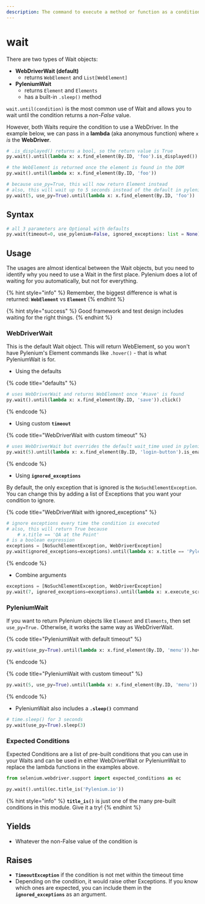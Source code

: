 ```yaml
---
description: The command to execute a method or function as a condition to wait for.
---
```


# wait

There are two types of Wait objects:

* **WebDriverWait \(default\)**
  * returns `WebElement` and `List[WebElement]`
* **PyleniumWait**
  * returns `Element` and `Elements`
  * has a built-in `.sleep()` method

`wait.until(condition)` is the most common use of Wait and allows you to wait until the condition returns a _non-False_ value.

However, both Waits require the condition to use a WebDriver. In the example below, we can pass in a **lambda** \(aka anonymous function\) where `x` _is_ the **WebDriver**.

```python
# .is_displayed() returns a bool, so the return value is True
py.wait().until(lambda x: x.find_element(By.ID, 'foo').is_displayed())
```

```python
# the WebElement is returned once the element is found in the DOM
py.wait().until(lambda x: x.find_element(By.ID, 'foo'))
```

```python
# because use_py=True, this will now return Element instead
# also, this will wait up to 5 seconds instead of the default in pylenium.json
py.wait(5, use_py=True).until(lambda x: x.find_element(By.ID, 'foo'))
```

## Syntax

```python
# all 3 parameters are Optional with defaults
py.wait(timeout=0, use_pylenium=False, ignored_exceptions: list = None)
```

## Usage

The usages are almost identical between the Wait objects, but you need to identify why you need to use a Wait in the first place. Pylenium does a lot of waiting for you automatically, but not for everything.

{% hint style="info" %}
Remember, the biggest difference is what is returned: **`WebElement`** vs **`Element`**
{% endhint %}

{% hint style="success" %}
Good framework and test design includes waiting for the right things.
{% endhint %}

### WebDriverWait

This is the default Wait object. This will return WebElement, so you won't have Pylenium's Element commands like `.hover()` - that is what PyleniumWait is for.

* Using the defaults

{% code title="defaults" %}
```python
# uses WebDriverWait and returns WebElement once '#save' is found
py.wait().until(lambda x: x.find_element(By.ID, 'save')).click()
```
{% endcode %}

* Using custom **`timeout`**

{% code title="WebDriverWait with custom timeout" %}
```python
# uses WebDriverWait but overrides the default wait_time used in pylenium.json
py.wait(5).until(lambda x: x.find_element(By.ID, 'login-button').is_enabled())
```
{% endcode %}

* Using **`ignored_exceptions`**

By default, the only exception that is ignored is the `NoSuchElementException`. You can change this by adding a list of Exceptions that you want your condition to ignore.

{% code title="WebDriverWait with ignored\_exceptions" %}
```python
# ignore exceptions every time the condition is executed
# also, this will return True because
    # x.title == 'QA at the Point'
# is a boolean expression
exceptions = [NoSuchElementException, WebDriverException]
py.wait(ignored_exceptions=exceptions).until(lambda x: x.title == 'Pylenium.io')
```
{% endcode %}

* Combine arguments

```python
exceptions = [NoSuchElementException, WebDriverException]
py.wait(7, ignored_exceptions=exceptions).until(lambda x: x.execute_script('js'))
```

### PyleniumWait

If you want to return Pylenium objects like `Element` and `Elements`, then set `use_py=True.` Otherwise, it works the same way as WebDriverWait.

{% code title="PyleniumWait with default timeout" %}
```python
py.wait(use_py=True).until(lambda x: x.find_element(By.ID, 'menu')).hover()
```
{% endcode %}

{% code title="PyleniumWait with custom timeout" %}
```python
py.wait(5, use_py=True).until(lambda x: x.find_element(By.ID, 'menu')).hover()
```
{% endcode %}

* PyleniumWait also includes a **`.sleep()`** command

```python
# time.sleep() for 3 seconds
py.wait(use_py=True).sleep(3)
```

### Expected Conditions

Expected Conditions are a list of pre-built conditions that you can use in your Waits and can be used in either WebDriverWait or PyleniumWait to replace the lambda functions in the examples above.

```python
from selenium.webdriver.support import expected_conditions as ec

py.wait().until(ec.title_is('Pylenium.io'))
```

{% hint style="info" %}
**`title_is()`** is just one of the many pre-built conditions in this module. Give it a try!
{% endhint %}

## Yields

* Whatever the non-False value of the condition is

## Raises

* **`TimeoutException`** if the condition is not met within the timeout time
* Depending on the condition, it would raise other Exceptions. If you know which ones are expected, you can include them in the **`ignored_exceptions`** as an argument.

